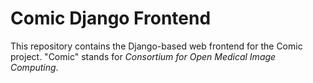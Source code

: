 Comic Django Frontend
=====================

This repository contains the Django-based web frontend for the Comic project.  "Comic" stands for *Consortium for Open Medical Image Computing*.
